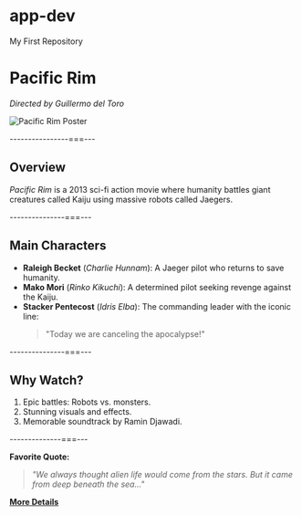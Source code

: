 # app-dev
My First Repository


# **Pacific Rim**  
*Directed by Guillermo del Toro*  

![Pacific Rim Poster](https://upload.wikimedia.org/wikipedia/en/f/f3/Pacific_Rim_FilmPoster.jpeg)  

----------------===---

## **Overview**  
*Pacific Rim* is a 2013 sci-fi action movie where humanity battles giant creatures called Kaiju using massive robots called Jaegers.

---------------===---

## **Main Characters**  
- **Raleigh Becket** (*Charlie Hunnam*): A Jaeger pilot who returns to save humanity.  
- **Mako Mori** (*Rinko Kikuchi*): A determined pilot seeking revenge against the Kaiju.  
- **Stacker Pentecost** (*Idris Elba*): The commanding leader with the iconic line:  
  > "Today we are canceling the apocalypse!"  

---------------===---

## **Why Watch?**  
1. Epic battles: Robots vs. monsters.  
2. Stunning visuals and effects.  
3. Memorable soundtrack by Ramin Djawadi.  

--------------===---

**Favorite Quote:**  
> *"We always thought alien life would come from the stars. But it came from deep beneath the sea..."*  

**[More Details](https://www.imdb.com/title/tt1663662/)**  
